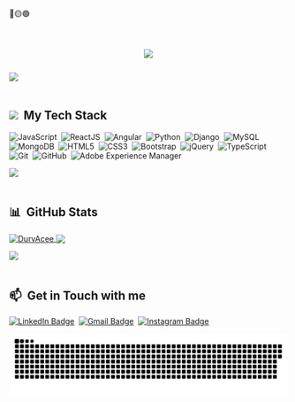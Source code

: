 <div>
🔴🟡🟢

<br>
  
<h1 align="center">
  <a href="https://git.io/typing-svg">
    <img src="https://readme-typing-svg.herokuapp.com/?lines=Hello,+There!+%F0%9F%91%8B;This+is+Durvesh+%E2%9A%A1;Nice+to+meet+you!&center=true&size=30">
  </a>
</h1>

</div>
<img src="https://user-images.githubusercontent.com/73097560/115834477-dbab4500-a447-11eb-908a-139a6edaec5c.gif"><br><br>

<div>

  ## <img src="https://media2.giphy.com/media/QssGEmpkyEOhBCb7e1/giphy.gif?cid=ecf05e47a0n3gi1bfqntqmob8g9aid1oyj2wr3ds3mg700bl&rid=giphy.gif" width ="25"> &nbsp;My Tech Stack

  ![JavaScript](https://img.shields.io/badge/-JavaScript-0D1117?style=flat&logo=javascript)&nbsp;
  ![ReactJS](https://img.shields.io/badge/-ReactJS-0D1117?style=flat&logo=react)&nbsp;
  ![Angular](https://img.shields.io/badge/-Angular-0D1117?style=flat&logo=angular)&nbsp;
  ![Python](https://img.shields.io/badge/-Python-0D1117?style=flat&logo=python)&nbsp;
  ![Django](https://img.shields.io/badge/-Django-0D1117?style=flat&logo=django)&nbsp;
  ![MySQL](https://img.shields.io/badge/-MySQL-0D1117?style=flat&logo=mysql)&nbsp;
  ![MongoDB](https://img.shields.io/badge/-MongoDB-0D1117?style=flat&logo=mongodb)&nbsp;
  ![HTML5](https://img.shields.io/badge/-HTML5-0D1117?style=flat&logo=HTML5)&nbsp;
  ![CSS3](https://img.shields.io/badge/-CSS3-0D1117?style=flat&logo=CSS3&logoColor=1572B6)&nbsp;
  ![Bootstrap](https://img.shields.io/badge/-Bootstrap-0D1117?style=flat&logo=bootstrap)&nbsp;
  ![jQuery](https://img.shields.io/badge/-jQuery-0D1117?style=flat&logo=jquery)&nbsp;
  ![TypeScript](https://img.shields.io/badge/-TypeScript-0D1117?style=flat&logo=typescript)&nbsp;
  ![Git](https://img.shields.io/badge/-Git-0D1117?style=flat&logo=git)&nbsp;
  ![GitHub](https://img.shields.io/badge/-GitHub-0D1117?style=flat&logo=github)&nbsp;
  ![Adobe Experience Manager](https://img.shields.io/badge/-Adobe%20Experience%20Manager-0D1117?style=flat&logo=adobe)&nbsp;

</div>

<img src="https://user-images.githubusercontent.com/73097560/115834477-dbab4500-a447-11eb-908a-139a6edaec5c.gif"><br><br>

<div>

  ## 📊 &nbsp;GitHub Stats
  <a href="https://github.com/DurvAcee">
    <img width=450 height=170 align="center" alt="DurvAcee" src="https://github-readme-stats.vercel.app/api?username=DurvAcee&show_icons=true&theme=react&border_color=61dafb&hide_border=true"/>
  </a>
  
  <a href="https://github.com/DurvAcee/github-readme-stats">
      <img width=325 align="center" src="https://github-readme-stats.vercel.app/api/top-langs/?username=DurvAcee&hide=c%23,powershell,Mathematica,Ruby,Objective-C,Objective-C%2b%2b,Cuda&title_color=61dafb&text_color=ffffff&icon_color=61dafb&bg_color=20232a&langs_count=8&layout=compact&border_color=61dafb&hide_border=true" />
   </a>
</div>

<img src="https://user-images.githubusercontent.com/73097560/115834477-dbab4500-a447-11eb-908a-139a6edaec5c.gif"><br><br>

<div>

  ## 📫 &nbsp;Get in Touch with me

 
  [![LinkedIn Badge](https://img.shields.io/badge/-Durvesh_Danve-blue?style=flat-square&logo=Linkedin&logoColor=white&link=https://www.linkedin.com/in/durvesh22/)](https://www.linkedin.com/in/durvesh22/)&nbsp;
  [![Gmail Badge](https://img.shields.io/badge/-durvesh.danve@gmail.com-red?style=flat-square&logo=Gmail&logoColor=white)](mailto:durvesh.danve@gmail.com)&nbsp;
  [![Instagram Badge](https://img.shields.io/badge/-_durvesh__22-EB2A08?style=flat-square&logo=Instagram&logoColor=white)](https://www.instagram.com/_durvesh__22/)&nbsp;

</div>

<div>
  <img src="https://github.com/Pepyn0/Pepyn0/raw/output/github-contribution-grid-snake.svg" alt="snake"></center>
</div>


